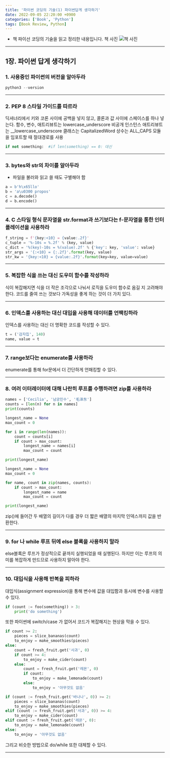 ```yaml
---
title: '파이썬 코딩의 기술(1) 파이썬답게 생각하기'
date: 2022-09-05 22:20:00 +0900
categories: ['Book', 'Python']
tags: [Book Review, Python]
---
```


- 책 파이선 코딩의 기술을 읽고 정리한 내용입니다.
책 사진
![책 사진](../assets/img/book_cover)

---

##  1장. 파이썬 답게 생각하기
### 1. 사용중인 파이썬의 버전을 알아두라
```py
python3 --version
```
---

### 2. PEP 8 스타일 가이드를 따르라
딕셔너리에서 키와 코론 사이에 공백을 넣지 않고, 콜론과 값 사이에 스페이스를 하나 넣는다.
함수, 변수, 애트리뷰트는 lowercase_underscore
비공개 인스턴스 애트리뷰트는 __lowercase_underscore
클래스는 CapitalizedWord
상수는 ALL_CAPS
모듈을 임포트할 때 절대경로를 사용

```py
if not something:  #if len(something) == 0: 대신 
```

---

### 3. bytes와 str의 차이를 알아두라
- 파일을 불러와 읽고 쓸 때도 구별해야 함
```py
a = b'h\x65llo'
b = 'a\u0300 propos'
c = a.decode()
d = b.encode()
```

---

### 4. C 스타일 형식 문자열을 str.format과 쓰기보다는 f-문자열을 통한 인터폴레이션을 사용하라
```py
f_string = f'{key:<10} = {value:.2f}'
c_tuple = '%-10s = %.2f' % (key, value)
c_dict = '%(key)-10s = %(value).2f' % {'key': key, 'value': value}
str_args = '{:<10} = {:.2f}'.format(key, value)
str_kw = '{key:<10} = {value:.2f}'.format(key=key, value=value)
```
---

### 5. 복잡한 식을 쓰는 대신 도우미 함수를 작성하라
식이 복잡해지면 식을 더 작은 조각으로 나눠서 로직을 도우미 함수로 옴길 지 고려해야 한다.
코드를 줄여 쓰는 것보다 가독성을 좋게 하는 것이 더 가치 있다.

---

### 6. 인덱스를 사용하는 대신 대입을 사용해 데이터를 언팩킹하라
인덱스를 사용하는 대신 더 명확한 코드를 작성할 수 있다.
```py
t = ('감자칩', 140)
name, value = t
```
---

### 7. range보다는 enumerate를 사용하라
enumerate를 통해 for문에서 더 간단하게 언패킹할 수 있다.

---

### 8. 여러 이터레이터에 대해 나란히 루프를 수행하려면 zip를 사용하라
```py
names = ['Cecilia', '남궁민수', '毛泽东']
counts = [len(n) for n in names]
print(counts)

longest_name = None
max_count = 0

for i in range(len(names)):
    count = counts[i]
    if count > max_count:
        longest_name = names[i]
        max_count = count

print(longest_name)

longest_name = None
max_count = 0

for name, count in zip(names, counts):
    if count > max_count:
        longest_name = name
        max_count = count

print(longest_name)
```
zip()에 들어간 두 배열의 길이가 다를 경우 더 짧은 배열의 마지막 인덱스까지 값을 반환한다.

---

### 9. for 나 while 루프 뒤에 else 블록을 사용하지 말라
else블록은 루프가 정상적으로 끝까지 실행되었을 때 실행된다.
하지만 이는 루프의 의미를 복잡하게 만드므로 사용하지 말아야 한다.

---

### 10. 대입식을 사용해 반복을 피하라
대입식(assignment expression)을 통해 변수에 값을 대입함과 동시에 변수를 사용할 수 있다.
```py
if (count := foo(something)) > 3:
    print('do something')
```
또한 파이썬에 switch/case 가 없어서 코드가 복잡해지는 현상을 막을 수 있다.
```py
if count >= 2:
    pieces = slice_bananas(count)
    to_enjoy = make_smoothies(pieces)
else:
    count = fresh_fruit.get('사과', 0)
    if count >= 4:
        to_enjoy = make_cider(count)
    else:
        count = fresh_fruit.get('레몬', 0)
        if count:
            to_enjoy = make_lemonade(count)
        else:
            to_enjoy = '아무것도 없음'

if (count := fresh_fruit.get('바나나', 0)) >= 2:
    pieces = slice_bananas(count)
    to_enjoy = make_smoothies(pieces)
elif (count := fresh_fruit.get('사과', 0)) >= 4:
    to_enjoy = make_cider(count)
elif count := fresh_fruit.get('레몬', 0):
    to_enjoy = make_lemonade(count)
else:
    to_enjoy = '아무것도 없음'
```
그리고 비슷한 방법으로 do/while 또한 대체할 수 있다.

---

